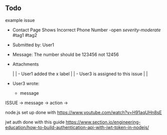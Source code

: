 ## Todo





example issue

* Contact Page Shows Incorrect Phone Number -open *severity-moderate* #tag1 #tag2
- Submitted by: User1
- Message: The number should be 123456 not 12456
- Attachments

  |
  | - User1 added the x label
  |
  | - User3 is assigned to this issue
  | 
  |
- User3 wrote:
  - message



ISSUE -> message -> action -> 



node.js set up done with 
https://www.youtube.com/watch?v=H91aqUHn8sE

jwt auth done with this guide
https://www.section.io/engineering-education/how-to-build-authentication-api-with-jwt-token-in-nodejs/

